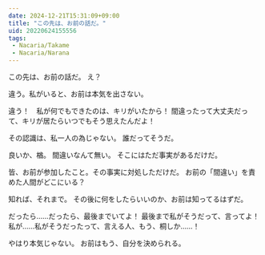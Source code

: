 ```yaml
---
date: 2024-12-21T15:31:09+09:00
title: "この先は、お前の話だ。"
uid: 20220624155556
tags:
 - Nacaria/Takame
 - Nacaria/Narana
---
```


この先は、お前の話だ。
え？

違う。私がいると、お前は本気を出さない。

違う！　私が何でもできたのは、キリがいたから！
間違ったって大丈夫だって、キリが居たらいつでもそう思えたんだよ！

その認識は、私一人の為じゃない。
誰だってそうだ。

良いか、楢。
間違いなんて無い。
そこにはただ事実があるだけだ。

皆、お前が参加したこと。その事実に対処しただけだ。
お前の「間違い」を責めた人間がどこにいる？

知れば、それまで。
その後に何をしたらいいのか、お前は知ってるはずだ。


だったら……だったら、最後までいてよ！
最後まで私がそうだって、言ってよ！
私が……私がそうだったって、言える人、もう、桐しか……！


やはり本気じゃない。
お前はもう、自分を決められる。